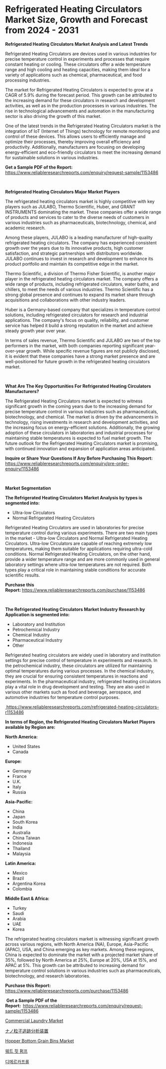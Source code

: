 <p><h1>Refrigerated Heating Circulators Market Size, Growth and Forecast from 2024 - 2031</h1></p><p><strong>Refrigerated Heating Circulators Market Analysis and Latest Trends</strong></p>
<p><p>Refrigerated Heating Circulators are devices used in various industries for precise temperature control in experiments and processes that require constant heating or cooling. These circulators offer a wide temperature range and high cooling and heating capacities, making them ideal for a variety of applications such as chemical, pharmaceutical, and food processing industries.</p><p>The market for Refrigerated Heating Circulators is expected to grow at a CAGR of 5.9% during the forecast period. This growth can be attributed to the increasing demand for these circulators in research and development activities, as well as in the production processes in various industries. The rise in technological advancements and automation in the manufacturing sector is also driving the growth of this market.</p><p>One of the latest trends in the Refrigerated Heating Circulators market is the integration of IoT (Internet of Things) technology for remote monitoring and control of these devices. This allows users to efficiently manage and optimize their processes, thereby improving overall efficiency and productivity. Additionally, manufacturers are focusing on developing energy-efficient and eco-friendly circulators to meet the increasing demand for sustainable solutions in various industries.</p></p>
<p><strong>Get a Sample PDF of the Report:&nbsp;</strong> <a href="https://www.reliableresearchreports.com/enquiry/request-sample/1153486">https://www.reliableresearchreports.com/enquiry/request-sample/1153486</a></p>
<p>&nbsp;</p>
<p><strong>Refrigerated Heating Circulators Major Market Players</strong></p>
<p><p>The refrigerated heating circulators market is highly competitive with key players such as JULABO, Thermo Scientific, Huber, and GRANT INSTRUMENTS dominating the market. These companies offer a wide range of products and services to cater to the diverse needs of customers in various industries such as pharmaceuticals, biotechnology, chemical, and academic research.</p><p>Among these players, JULABO is a leading manufacturer of high-quality refrigerated heating circulators. The company has experienced consistent growth over the years due to its innovative products, high customer satisfaction, and strategic partnerships with distributors worldwide. JULABO continues to invest in research and development to enhance its product portfolio and maintain its competitive edge in the market.</p><p>Thermo Scientific, a division of Thermo Fisher Scientific, is another major player in the refrigerated heating circulators market. The company offers a wide range of products, including refrigerated circulators, water baths, and chillers, to meet the needs of various industries. Thermo Scientific has a strong global presence and continues to expand its market share through acquisitions and collaborations with other industry leaders.</p><p>Huber is a Germany-based company that specializes in temperature control solutions, including refrigerated circulators for research and industrial applications. The company's focus on quality, reliability, and customer service has helped it build a strong reputation in the market and achieve steady growth year over year.</p><p>In terms of sales revenue, Thermo Scientific and JULABO are two of the top performers in the market, with both companies reporting significant year-over-year growth. While specific revenue figures are not publicly disclosed, it is evident that these companies have a strong market presence and are well-positioned for future growth in the refrigerated heating circulators market.</p></p>
<p>&nbsp;</p>
<p><strong>What Are The Key Opportunities For Refrigerated Heating Circulators Manufacturers?</strong></p>
<p><p>The Refrigerated Heating Circulators market is expected to witness significant growth in the coming years due to the increasing demand for precise temperature control in various industries such as pharmaceuticals, biotechnology, and chemical. The market is driven by the advancements in technology, rising investments in research and development activities, and the increasing focus on energy-efficient solutions. Additionally, the growing adoption of these circulators in laboratories and industrial processes for maintaining stable temperatures is expected to fuel market growth. The future outlook for the Refrigerated Heating Circulators market is promising, with continued innovation and expansion of application areas anticipated.</p></p>
<p><strong>Inquire or Share Your Questions If Any Before Purchasing This Report:</strong> <a href="https://www.reliableresearchreports.com/enquiry/pre-order-enquiry/1153486">https://www.reliableresearchreports.com/enquiry/pre-order-enquiry/1153486</a></p>
<p>&nbsp;</p>
<p><strong>Market Segmentation</strong></p>
<p><strong>The Refrigerated Heating Circulators Market Analysis by types is segmented into:</strong></p>
<p><ul><li>Ultra-low Circulators</li><li>Normal Refrigerated Heating Circulators</li></ul></p>
<p><p>Refrigerated Heating Circulators are used in laboratories for precise temperature control during various experiments. There are two main types in the market - Ultra-low Circulators and Normal Refrigerated Heating Circulators. Ultra-low Circulators are capable of reaching extremely low temperatures, making them suitable for applications requiring ultra-cold conditions. Normal Refrigerated Heating Circulators, on the other hand, provide a wider temperature range and are more commonly used in general laboratory settings where ultra-low temperatures are not required. Both types play a critical role in maintaining stable conditions for accurate scientific results.</p></p>
<p><strong>Purchase this Report:&nbsp;</strong><a href="https://www.reliableresearchreports.com/purchase/1153486">https://www.reliableresearchreports.com/purchase/1153486</a></p>
<p>&nbsp;</p>
<p><strong>The Refrigerated Heating Circulators Market Industry Research by Application is segmented into:</strong></p>
<p><ul><li>Laboratory and Institution</li><li>Petrochemical Industry</li><li>Chemical Industry</li><li>Pharmaceutical Industry</li><li>Other</li></ul></p>
<p><p>Refrigerated heating circulators are widely used in laboratory and institution settings for precise control of temperature in experiments and research. In the petrochemical industry, these circulators are utilized for maintaining optimal temperatures during various processes. In the chemical industry, they are crucial for ensuring consistent temperatures in reactions and experiments. In the pharmaceutical industry, refrigerated heating circulators play a vital role in drug development and testing. They are also used in various other markets such as food and beverage, aerospace, and automotive industries for temperature control purposes.</p></p>
<p><a href="https://www.reliableresearchreports.com/refrigerated-heating-circulators-r1153486">&nbsp;https://www.reliableresearchreports.com/refrigerated-heating-circulators-r1153486</a></p>
<p><strong>In terms of Region, the Refrigerated Heating Circulators Market Players available by Region are:</strong></p>
<p>
    <p> <strong> North America: </strong>
        <ul>
            <li>United States</li>
            <li>Canada</li>
        </ul>
        </p> 
    <p> <strong> Europe: </strong>
        <ul>
            <li>Germany</li>
            <li>France</li>
            <li>U.K.</li>
            <li>Italy</li>
            <li>Russia</li>
        </ul>
        </p> 
    <p> <strong> Asia-Pacific: </strong>
        <ul>
            <li>China</li>
            <li>Japan</li>
            <li>South Korea</li>
            <li>India</li>
            <li>Australia</li>
            <li>China Taiwan</li>
            <li>Indonesia</li>
            <li>Thailand</li>
            <li>Malaysia</li>
        </ul>
        </p> 
    <p> <strong> Latin America: </strong>
        <ul>
            <li>Mexico</li>
            <li>Brazil</li>
            <li>Argentina Korea</li>
            <li>Colombia</li>
        </ul>
        </p> 
    <p> <strong> Middle East & Africa: </strong>
        <ul>
            <li>Turkey</li>
            <li>Saudi</li>
            <li>Arabia</li>
            <li>UAE</li>
            <li>Korea</li>
        </ul>
    </p>
    </p>
<p><p>The refrigerated heating circulators market is witnessing significant growth across various regions, with North America (NA), Europe, Asia-Pacific (APAC), USA, and China emerging as key markets. Among these regions, China is expected to dominate the market with a projected market share of 35%, followed by North America at 25%, Europe at 20%, USA at 15%, and APAC at 5%. This growth can be attributed to increasing demand for temperature control solutions in various industries such as pharmaceuticals, biotechnology, and research laboratories.</p></p>
<p><strong>Purchase this Report: </strong><a href="https://www.reliableresearchreports.com/purchase/1153486">https://www.reliableresearchreports.com/purchase/1153486</a></p>
<p>&nbsp;<strong>Get a Sample PDF of the Report:&nbsp;&nbsp;</strong><a href="https://www.reliableresearchreports.com/enquiry/request-sample/1153486">https://www.reliableresearchreports.com/enquiry/request-sample/1153486</a></p>
<p><strong></strong></p>
<p><p><a href="https://www.linkedin.com/pulse/commercial-laundry-market-trends-analysis-forecasted-period-2024-2031-lzumf?trackingId=kVBeZC5%2FDidlI9fw0TuT0Q%3D%3D">Commercial Laundry Market</a></p><p><a href="https://medium.com/@alioukaye1/%E3%83%8A%E3%83%8E%E7%B2%92%E5%AD%90%E8%BF%BD%E8%B7%A1%E3%82%A2%E3%83%8A%E3%83%A9%E3%82%A4%E3%82%B6%E3%83%BC%E5%B8%82%E5%A0%B4-2031%E5%B9%B4%E3%81%BE%E3%81%A7%E3%81%AE%E6%88%90%E5%8A%9F%E3%81%99%E3%82%8B%E3%83%93%E3%82%B8%E3%83%8D%E3%82%B9%E6%88%A6%E7%95%A5%E3%81%AE%E9%8D%B5%E3%82%92%E4%BA%88%E6%B8%AC-2dfa2813ce7c">ナノ粒子追跡分析装置</a></p><p><a href="https://github.com/Paul14Anderson63/Market-Research-Report-List-3/blob/main/hopper-bottom-grain-bins-market.md">Hopper Bottom Grain Bins Market</a></p><p><a href="https://medium.com/@earlfeffersj/%EC%8A%B5%EC%8B%9D-%ED%94%BC%ED%8A%B8-%ED%8E%8C%ED%94%84-%EC%8B%9C%EC%9E%A5-%EC%8B%9C%EC%9E%A5-cagr-%EC%8B%9C%EC%9E%A5-%EB%8F%99%ED%96%A5-%EB%B0%8F-%EC%84%B1%EC%9E%A5-%EC%A0%84%EB%9E%B5%EC%97%90-%EB%8C%80%ED%95%9C-%ED%86%B5%EC%B0%B0%EB%A0%A5-a96a3e5644f3">웨트 핏 펌프</a></p><p><a href="https://github.com/hxzi07639916/Market-Research-Report-List-1/blob/main/855988729395.md">디메르카프롤</a></p></p>